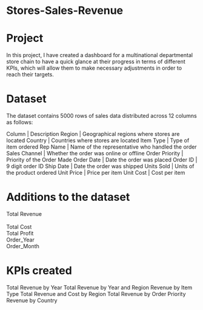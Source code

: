 # Stores-Sales-Revenue

# Project

In this project, I have created a dashboard for a multinational departmental store chain to have a quick glance at their progress in terms of different KPIs, which will allow them to make necessary adjustments in order to reach their targets.

# Dataset

The dataset contains 5000 rows of sales data distributed across 12 columns as follows:

Column	       | Description
Region         | Geographical regions where stores are located
Country	       | Countries where stores are located
Item Type      | Type of item ordered
Rep Name       | Name of the representative who handled the order
Sales Channel  | Whether the order was online or offline
Order Priority | Priority of the Order Made
Order Date     | Date the order was placed
Order ID       | 9 digit order ID
Ship Date      | Date the order was shipped
Units Sold     | Units of the product ordered
Unit Price     | Price per item
Unit Cost      | Cost per item

# Additions to the dataset

Total Revenue	<br><br>
Total Cost	
Total Profit	
Order_Year	
Order_Month	

# KPIs created

Total Revenue by Year
Total Revenue by Year and Region
Revenue by Item Type
Total Revenue and Cost by Region
Total Revenue by Order Priority
Revenue by Country







